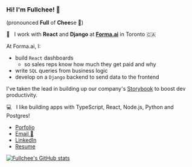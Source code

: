 ### Hi! I'm Fullchee! 👋 
(pronounced **Full** of **Chee**se 🧀)

💼 &nbsp; I work with **React** and **Django** at [**Forma.ai**](https://www.forma.ai/) in Toronto 🇨🇦

<!--
**Fullchee/Fullchee** is a ✨ _special_ ✨ repository because its `README.md` (this file) appears on your GitHub profile.

- 🔭 I’m currently working on ...
- 🌱 I’m currently learning ...
- 👯 I’m looking to collaborate on ...
- 🤔 I’m looking for help with ...
- 💬 Ask me about ...
- 📫 How to reach me: ...
- 😄 Pronouns: ...
- ⚡ Fun fact: ...
-->


At Forma.ai, I:
- build `React` dashboards
   - so sales reps know how much they get paid and why
- write `SQL` queries from business logic
- develop on a `Django` backend to send data to the frontend

I've taken the lead in building up our company's [Storybook](https://storybook.js.org/) to boost dev productivity.

💻 &nbsp; I like building apps with TypeScript, React, Node.js, Python and Postgres!

- [Porfolio](https://fullchee.com)
- [Email  :email:](mailto:fullchee@gmail.com)
- [LinkedIn](https://www.linkedin.com/in/fullchee-zhang/)
- [Resume](https://fullchee.com/assets/Fullchee-Resume.pdf)

[![Fullchee's GitHub stats](https://github-readme-stats.vercel.app/api?username=Fullchee)](https://github.com/Fullchee/github-readme-stats)
